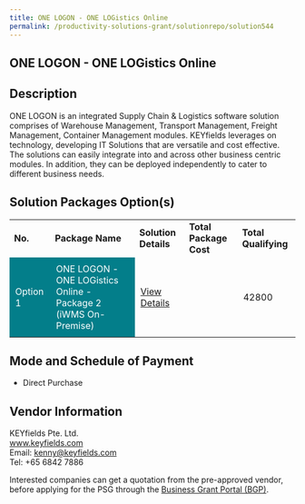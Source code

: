 ```yaml
---
title: ONE LOGON - ONE LOGistics Online
permalink: /productivity-solutions-grant/solutionrepo/solution544
---
```


## ONE LOGON - ONE LOGistics Online

## Description

ONE LOGON is an integrated Supply Chain & Logistics software solution comprises of Warehouse Management, Transport Management, Freight Management, Container Management modules.
KEYfields leverages on technology, developing IT Solutions that are versatile and cost effective. The solutions can easily integrate into and across other business centric modules. In addition, they can be deployed independently to cater to different business needs.

## Solution Packages Option(s)

<table>
<tr>
<td><b>No.</b></td>
<td><b>Package Name</b></td>
<td><b>Solution Details</b></td>
<td><b>Total Package Cost</b></td>
<td><b>Total Qualifying</b></td>
</tr>
<tr>
<td style='padding: 10px; background-color: #037E8A; color: #FFFFFF;'>Option 1</td>
<td style='padding: 10px; background-color: #037E8A; color: #FFFFFF;'>ONE LOGON - ONE LOGistics Online - Package 2 (iWMS On-Premise)</td>
<td style='padding: 10px;'><a href='https://www.gobusiness.gov.sg/images/psg/KEYfields_Annex_3_Part_2.pdf' target='_blank'>View Details</a></td>
<td style='padding: 10px;'></td>
<td style='padding: 10px;'>42800</td>
</tr>
</table>

## Mode and Schedule of Payment

 - Direct Purchase

## Vendor Information

 KEYfields Pte. Ltd.<br>www.keyfields.com<br>Email: kenny@keyfields.com<br>Tel: +65 6842 7886

Interested companies can get a quotation from the pre-approved vendor, before applying for the PSG through the <a href='https://www.businessgrants.gov.sg/' target='_blank' rel='noopener'>Business Grant Portal (BGP)</a>.

<script src="/jquery/resize-tables.js"></script>
